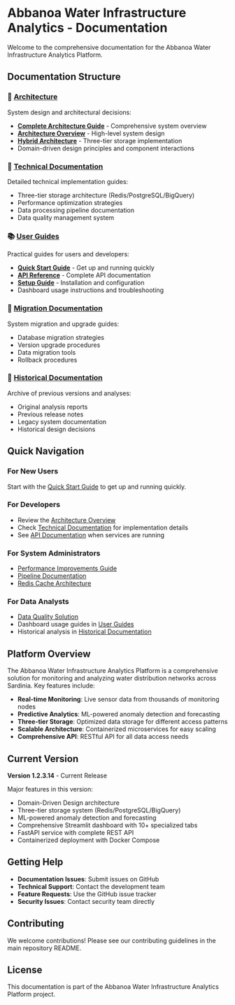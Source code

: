# Abbanoa Water Infrastructure Analytics - Documentation

Welcome to the comprehensive documentation for the Abbanoa Water Infrastructure Analytics Platform.

## Documentation Structure

### 📐 [Architecture](./architecture/)
System design and architectural decisions:
- **[Complete Architecture Guide](./ARCHITECTURE_COMPLETE.md)** - Comprehensive system overview
- **[Architecture Overview](./architecture/ARCHITECTURE.md)** - High-level system design
- **[Hybrid Architecture](./HYBRID_ARCHITECTURE.md)** - Three-tier storage implementation
- Domain-driven design principles and component interactions

### 🔧 [Technical Documentation](./technical/)
Detailed technical implementation guides:
- Three-tier storage architecture (Redis/PostgreSQL/BigQuery)
- Performance optimization strategies
- Data processing pipeline documentation
- Data quality management system

### 📚 [User Guides](./guides/)
Practical guides for users and developers:
- **[Quick Start Guide](./guides/QUICK_START.md)** - Get up and running quickly
- **[API Reference](./API_REFERENCE.md)** - Complete API documentation
- **[Setup Guide](./SETUP_GUIDE.md)** - Installation and configuration
- Dashboard usage instructions and troubleshooting

### 🚀 [Migration Documentation](./migration/)
System migration and upgrade guides:
- Database migration strategies
- Version upgrade procedures
- Data migration tools
- Rollback procedures

### 📜 [Historical Documentation](./historical/)
Archive of previous versions and analyses:
- Original analysis reports
- Previous release notes
- Legacy system documentation
- Historical design decisions

## Quick Navigation

### For New Users
Start with the [Quick Start Guide](./guides/QUICK_START.md) to get up and running quickly.

### For Developers
- Review the [Architecture Overview](./architecture/ARCHITECTURE.md)
- Check [Technical Documentation](./technical/) for implementation details
- See [API Documentation](http://localhost:8000/docs) when services are running

### For System Administrators
- [Performance Improvements Guide](./technical/PERFORMANCE_IMPROVEMENTS.md)
- [Pipeline Documentation](./technical/PIPELINE_DOCUMENTATION.md)
- [Redis Cache Architecture](./technical/REDIS_CACHE_ARCHITECTURE.md)

### For Data Analysts
- [Data Quality Solution](./technical/QUALITY_SCORE_SOLUTION.md)
- Dashboard usage guides in [User Guides](./guides/)
- Historical analysis in [Historical Documentation](./historical/)

## Platform Overview

The Abbanoa Water Infrastructure Analytics Platform is a comprehensive solution for monitoring and analyzing water distribution networks across Sardinia. Key features include:

- **Real-time Monitoring**: Live sensor data from thousands of monitoring nodes
- **Predictive Analytics**: ML-powered anomaly detection and forecasting
- **Three-tier Storage**: Optimized data storage for different access patterns
- **Scalable Architecture**: Containerized microservices for easy scaling
- **Comprehensive API**: RESTful API for all data access needs

## Current Version

**Version 1.2.3.14** - Current Release

Major features in this version:
- Domain-Driven Design architecture
- Three-tier storage system (Redis/PostgreSQL/BigQuery)
- ML-powered anomaly detection and forecasting
- Comprehensive Streamlit dashboard with 10+ specialized tabs
- FastAPI service with complete REST API
- Containerized deployment with Docker Compose

## Getting Help

- **Documentation Issues**: Submit issues on GitHub
- **Technical Support**: Contact the development team
- **Feature Requests**: Use the GitHub issue tracker
- **Security Issues**: Contact security team directly

## Contributing

We welcome contributions! Please see our contributing guidelines in the main repository README.

## License

This documentation is part of the Abbanoa Water Infrastructure Analytics Platform project.
